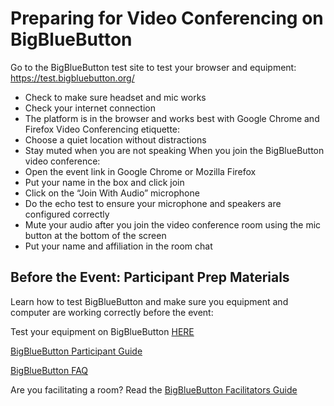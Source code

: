 # Preparing for Video Conferencing on BigBlueButton
Go to the BigBlueButton test site to test your browser and equipment: https://test.bigbluebutton.org/
- Check to make sure headset and mic works
- Check your internet connection
- The platform is in the browser and works best with Google Chrome and Firefox
Video Conferencing etiquette:
- Choose a quiet location without distractions
- Stay muted when you are not speaking
When you join the BigBlueButton video conference:
- Open the event link in Google Chrome or Mozilla Firefox
- Put your name in the box and click join
- Click on the “Join With Audio” microphone 
- Do the echo test to ensure your microphone and speakers are configured correctly
- Mute your audio after you join the video conference room using the mic button at the bottom of the screen
- Put your name and affiliation in the room chat


## Before the Event: Participant Prep Materials
Learn how to test BigBlueButton and make sure you equipment and computer are working correctly before the event:

Test your equipment on BigBlueButton [HERE](https://test.bigbluebutton.org/) 

[BigBlueButton Participant Guide](https://saopen.ieee.org/participant-prep/)

[BigBlueButton FAQ](https://saopen.ieee.org/bbb-faq/)

Are you facilitating a room? Read the [BigBlueButton Facilitators Guide](https://saopen.ieee.org/facilitator-guide/)
